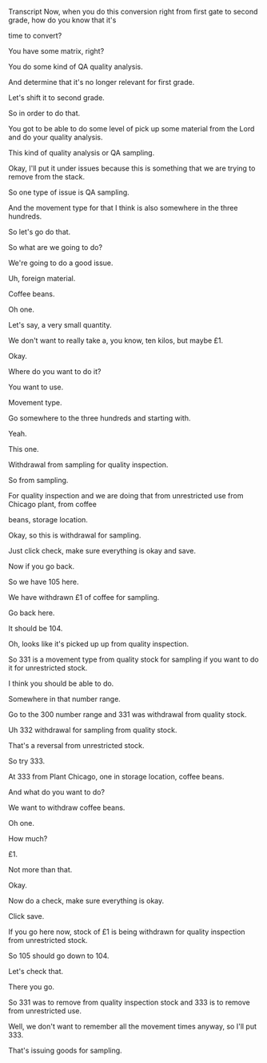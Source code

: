  
Transcript
Now, when you do this conversion right from first gate to second grade, how do you know that it's

time to convert?

You have some matrix, right?

You do some kind of QA quality analysis.

And determine that it's no longer relevant for first grade.

Let's shift it to second grade.

So in order to do that.

You got to be able to do some level of pick up some material from the Lord and do your quality analysis.

This kind of quality analysis or QA sampling.

Okay, I'll put it under issues because this is something that we are trying to remove from the stack.

So one type of issue is QA sampling.

And the movement type for that I think is also somewhere in the three hundreds.

So let's go do that.

So what are we going to do?

We're going to do a good issue.

Uh, foreign material.

Coffee beans.

Oh one.

Let's say, a very small quantity.

We don't want to really take a, you know, ten kilos, but maybe £1.

Okay.

Where do you want to do it?

You want to use.

Movement type.

Go somewhere to the three hundreds and starting with.

Yeah.

This one.

Withdrawal from sampling for quality inspection.

So from sampling.

For quality inspection and we are doing that from unrestricted use from Chicago plant, from coffee

beans, storage location.

Okay, so this is withdrawal for sampling.

Just click check, make sure everything is okay and save.

Now if you go back.

So we have 105 here.

We have withdrawn £1 of coffee for sampling.

Go back here.

It should be 104.

Oh, looks like it's picked up up from quality inspection.

So 331 is a movement type from quality stock for sampling if you want to do it for unrestricted stock.

I think you should be able to do.

Somewhere in that number range.

Go to the 300 number range and 331 was withdrawal from quality stock.

Uh 332 withdrawal for sampling from quality stock.

That's a reversal from unrestricted stock.

So try 333.

At 333 from Plant Chicago, one in storage location, coffee beans.

And what do you want to do?

We want to withdraw coffee beans.

Oh one.

How much?

£1.

Not more than that.

Okay.

Now do a check, make sure everything is okay.

Click save.

If you go here now, stock of £1 is being withdrawn for quality inspection from unrestricted stock.

So 105 should go down to 104.

Let's check that.

There you go.

So 331 was to remove from quality inspection stock and 333 is to remove from unrestricted use.

Well, we don't want to remember all the movement times anyway, so I'll put 333.

That's issuing goods for sampling.


